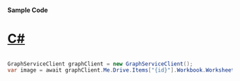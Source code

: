 #### Sample Code
# [C#](#tab/Csharp)

```C#

GraphServiceClient graphClient = new GraphServiceClient();
var image = await graphClient.Me.Drive.Items["{id}"].Workbook.Worksheets["{id|name}"].Charts["{name}"].Image().Request().GetAsync();

```
